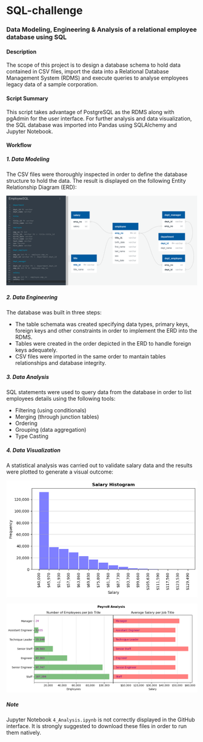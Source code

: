 # SQL-challenge
### Data Modeling, Engineering & Analysis of a relational employee database using SQL

#### Description
The scope of this project is to design a database schema to hold data contained in CSV files, import the data into a Relational Database Management System (RDMS) and execute queries to analyse employees legacy data of a sample corporation.

#### Script Summary
This script takes advantage of PostgreSQL as the RDMS along with pgAdmin for the user interface. For further analysis and data visualization, the SQL database was imported into Pandas using SQLAlchemy and Jupyter Notebook.

#### Workflow

##### 1. Data Modeling
The CSV files were thoroughly inspected in order to define the database structure to hold the data. The result is displayed on the following Entity Relationship Diagram (ERD):

 ![Database ERD](EmployeeSQL/Images/ERD_QuickDBD.png)

##### 2. Data Engineering
The database was built in three steps:
+ The table schemata was created specifying data types, primary keys, foreign keys and other constraints in order to implement the ERD into the RDMS.
+ Tables were created in the order depicted in the ERD to handle foreign keys adequately.
+ CSV files were imported in the same order to mantain tables relationships and database integrity.

##### 3. Data Analysis
SQL statements were used to query data from the database in order to list employees details using the following tools:
+ Filtering (using conditionals)
+ Merging (through junction tables)
+ Ordering
+ Grouping (data aggregation)
+ Type Casting

##### 4. Data Visualization
A statistical analysis was carried out to validate salary data and the results were plotted to generate a visual outcome:

![Histogram](EmployeeSQL/Images/Histogram.png)

![Combined Plot](EmployeeSQL/Images/Employee_Salary.png)

##### Note
Jupyter Notebook `4_Analysis.ipynb` is not correctly displayed in the GitHub interface. It is strongly suggested to download these files in order to run them natively.